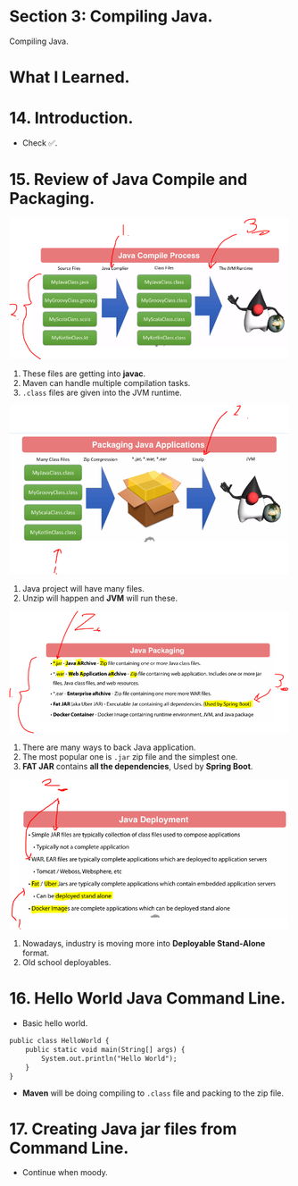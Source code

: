 # Section 3: Compiling Java.

Compiling Java.

# What I Learned.

# 14. Introduction.

- Check ✅.

# 15. Review of Java Compile and Packaging.

<img src="javaCompile.PNG"  alt="alt text" width="500"/>

1. These files are getting into **javac**.
2. Maven can handle multiple compilation tasks.
3. `.class` files are given into the JVM runtime.

<img src="packingJava.PNG"  alt="alt text" width="500"/>

1. Java project will have many files.
2. Unzip will happen and **JVM** will run these.

<img src="javaPackaging.PNG"  alt="alt text" width="500"/>

1. There are many ways to back Java application.
2. The most popular one is `.jar` zip file and the simplest one.
3. **FAT JAR** contains **all the dependencies**, Used by **Spring Boot**.

<img src="javaDeployment.PNG"  alt="alt text" width="500"/>

1. Nowadays, industry is moving more into **Deployable Stand-Alone** format.
2. Old school deployables.

# 16. Hello World Java Command Line.

- Basic hello world.

```
public class HelloWorld {
    public static void main(String[] args) {
        System.out.println("Hello World");
    }
}
```

- **Maven** will be doing compiling to `.class` file and packing to the zip file.

# 17. Creating Java jar files from Command Line.

- Continue when moody.